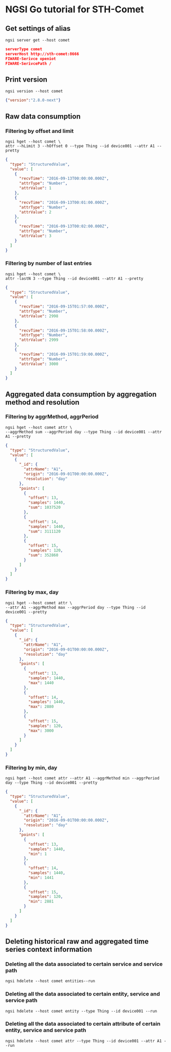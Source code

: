 # NGSI Go tutorial for STH-Comet

## Get settings of alias

```console
ngsi server get --host comet
```

```json
serverType comet
serverHost http://sth-comet:8666
FIWARE-Serivce openiot
FIWARE-SerivcePath /
```

## Print version

```
ngsi version --host comet
```

```json
{"version":"2.8.0-next"}
```

## Raw data consumption

### Filtering by offset and limit

```console
ngsi hget --host comet \
attr --hLimit 3 --hOffset 0 --type Thing --id device001 --attr A1 --pretty
```

```json
{
  "type": "StructuredValue",
  "value": [
    {
      "recvTime": "2016-09-13T00:00:00.000Z",
      "attrType": "Number",
      "attrValue": 1
    },
    {
      "recvTime": "2016-09-13T00:01:00.000Z",
      "attrType": "Number",
      "attrValue": 2
    },
    {
      "recvTime": "2016-09-13T00:02:00.000Z",
      "attrType": "Number",
      "attrValue": 3
    }
  ]
}
```

### Filtering by number of last entries

```console
ngsi hget --host comet \
attr -lastN 3 --type Thing --id device001 --attr A1 --pretty
```

```json
{
  "type": "StructuredValue",
  "value": [
    {
      "recvTime": "2016-09-15T01:57:00.000Z",
      "attrType": "Number",
      "attrValue": 2998
    },
    {
      "recvTime": "2016-09-15T01:58:00.000Z",
      "attrType": "Number",
      "attrValue": 2999
    },
    {
      "recvTime": "2016-09-15T01:59:00.000Z",
      "attrType": "Number",
      "attrValue": 3000
    }
  ]
}
```
## Aggregated data consumption by aggregation method and resolution

### Filtering by aggrMethod, aggrPeriod

```console
ngsi hget --host comet attr \
--aggrMethod sum --aggrPeriod day --type Thing --id device001 --attr A1 --pretty
```

```json
{
  "type": "StructuredValue",
  "value": [
    {
      "_id": {
        "attrName": "A1",
        "origin": "2016-09-01T00:00:00.000Z",
        "resolution": "day"
      },
      "points": [
        {
          "offset": 13,
          "samples": 1440,
          "sum": 1037520
        },
        {
          "offset": 14,
          "samples": 1440,
          "sum": 3111120
        },
        {
          "offset": 15,
          "samples": 120,
          "sum": 352860
        }
      ]
    }
  ]
}
```

### Filtering by max, day

```console
ngsi hget --host comet attr \
--attr A1 --aggrMethod max --aggrPeriod day --type Thing --id device001 --pretty
```

```json
{
  "type": "StructuredValue",
  "value": [
    {
      "_id": {
        "attrName": "A1",
        "origin": "2016-09-01T00:00:00.000Z",
        "resolution": "day"
      },
      "points": [
        {
          "offset": 13,
          "samples": 1440,
          "max": 1440
        },
        {
          "offset": 14,
          "samples": 1440,
          "max": 2880
        },
        {
          "offset": 15,
          "samples": 120,
          "max": 3000
        }
      ]
    }
  ]
}
```

### Filtering by min, day

```console
ngsi hget --host comet attr --attr A1 --aggrMethod min --aggrPeriod day --type Thing --id device001 --pretty
```

```json
{
  "type": "StructuredValue",
  "value": [
    {
      "_id": {
        "attrName": "A1",
        "origin": "2016-09-01T00:00:00.000Z",
        "resolution": "day"
      },
      "points": [
        {
          "offset": 13,
          "samples": 1440,
          "min": 1
        },
        {
          "offset": 14,
          "samples": 1440,
          "min": 1441
        },
        {
          "offset": 15,
          "samples": 120,
          "min": 2881
        }
      ]
    }
  ]
}
```

## Deleting historical raw and aggregated time series context information

### Deleting all the data associated to certain service and service path

```
ngsi hdelete --host comet entities--run
```

### Deleting all the data associated to certain entity, service and service path

```
ngsi hdelete --host comet entity --type Thing --id device001 --run
```

### Deleting all the data associated to certain attribute of certain entity, service and service path

```
ngsi hdelete --host comet attr --type Thing --id device001 --attr A1 --run
```
